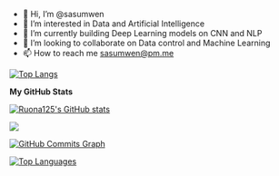 - 👋 Hi, I’m @sasumwen
- 👀 I’m interested in Data and Artificial Intelligence
- 🌱 I’m currently building Deep Learning models on CNN and NLP 
- 💞️ I’m looking to collaborate on Data control and Machine Learning
- 📫 How to reach me sasumwen@pm.me


[![Top Langs](https://github-readme-stats.vercel.app/api/top-langs/?username=sasumwen)](https://github.com/sasumwen/github-readme-stats)

<!---
sasumwen/sasumwen is a ✨ special ✨ repository because its `README.md` (this file) appears on your GitHub profile.
You can click the Preview link to take a look at your changes.
--->
<b>My GitHub Stats</b>

<a href="http://www.github.com/sasumwen"><img src="https://github-readme-stats.vercel.app/api?username=sasumwen&show_icons=true&hide=&count_private=true&title_color=0891b2&text_color=ffffff&icon_color=0891b2&bg_color=1c1917&hide_border=true&show_icons=true" alt="Ruona125's GitHub stats" /></a>

<a href="http://www.github.com/sasumwen"><img src="https://github-readme-streak-stats.herokuapp.com/?user=sasumwen&stroke=ffffff&background=1c1917&ring=0891b2&fire=0891b2&currStreakNum=ffffff&currStreakLabel=0891b2&sideNums=ffffff&sideLabels=ffffff&dates=ffffff&hide_border=true" /></a>

<a href="http://www.github.com/sasumwen"><img src="https://activity-graph.herokuapp.com/graph?username=sasumwen&bg_color=1c1917&color=ffffff&line=0891b2&point=ffffff&area_color=1c1917&area=true&hide_border=true&custom_title=GitHub%20Commits%20Graph" alt="GitHub Commits Graph" /></a>

<a href="https://github.com/sasumwen" align="left"><img src="https://github-readme-stats.vercel.app/api/top-langs/?username=sasumwen&langs_count=10&title_color=0891b2&text_color=ffffff&icon_color=0891b2&bg_color=1c1917&hide_border=true&locale=en&custom_title=Top%20%Languages" alt="Top Languages" /></a>
